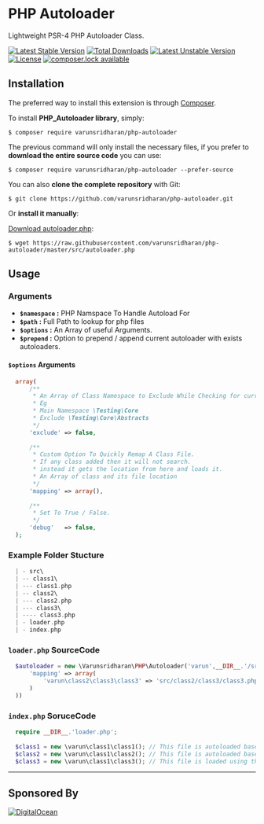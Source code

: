 # PHP Autoloader
Lightweight PSR-4 PHP Autoloader Class.

[![Latest Stable Version](https://poser.pugx.org/varunsridharan/php-autoloader/version)](https://packagist.org/packages/varunsridharan/php-autoloader)
[![Total Downloads](https://poser.pugx.org/varunsridharan/php-autoloader/downloads)](https://packagist.org/packages/varunsridharan/php-autoloader)
[![Latest Unstable Version](https://poser.pugx.org/varunsridharan/php-autoloader/v/unstable)](//packagist.org/packages/varunsridharan/php-autoloader)
[![License](https://poser.pugx.org/varunsridharan/php-autoloader/license)](https://packagist.org/packages/varunsridharan/php-autoloader)
[![composer.lock available](https://poser.pugx.org/varunsridharan/php-autoloader/composerlock)](https://packagist.org/packages/varunsridharan/php-autoloader) 


## Installation
The preferred way to install this extension is through [Composer](http://getcomposer.org/download/).

To install **PHP_Autoloader library**, simply:

    $ composer require varunsridharan/php-autoloader

The previous command will only install the necessary files, if you prefer to **download the entire source code** you can use:

    $ composer require varunsridharan/php-autoloader --prefer-source

You can also **clone the complete repository** with Git:

    $ git clone https://github.com/varunsridharan/php-autoloader.git

Or **install it manually**:

[Download autoloader.php](https://raw.githubusercontent.com/varunsridharan/php-autoloader/master/src/autoloader.php):

    $ wget https://raw.githubusercontent.com/varunsridharan/php-autoloader/master/src/autoloader.php


## Usage
### Arguments
* **`$namespace` :** PHP Namspace To Handle Autoload For  
* **`$path` :** Full Path to lookup for php files
* **`$options` :** An Array of useful Arguments.
* **`$prepend` :** Option to prepend / append current autoloader with exists autoloaders.

#### `$options` Arguments
```php
  array(
      /**
       * An Array of Class Namespace to Exclude While Checking for current namespace.
       * Eg
       * Main Namespace \Testing\Core
       * Exclude \Testing\Core\Abstracts
       */
      'exclude' => false,
      
      /**
       * Custom Option To Quickly Remap A Class File. 
       * If any class added then it will not search.
       * instead it gets the location from here and loads it.
       * An Array of class and its file location
       */
      'mapping' => array(),
      
      /**
       * Set To True / False.
       */
      'debug'   => false,
  );
```

### Example Folder Stucture
```php
  | - src\
  | -- class1\
  | --- class1.php
  | -- class2\
  | --- class2.php
  | --- class3\
  | ---- class3.php
  | - loader.php
  | - index.php
```
### `loader.php` SourceCode
```php
  $autoloader = new \Varunsridharan\PHP\Autoloader('varun',__DIR__.'/src/',array(
      'mapping' => array(
          'varun\class2\class3\class3' => 'src/class2/class3/class3.php',
      )
  ))
```

### `index.php` SoruceCode
```php
  require __DIR__.'loader.php';
  
  $class1 = new \varun\class1\class1(); // This file is autoloaded based on the namespace 
  $class2 = new \varun\class1\class2(); // This file is autoloaded based on the namespace 
  $class3 = new \varun\class1\class3(); // This file is loaded using the data from remap array
```


---
## Sponsored By
[![DigitalOcean](https://vsp.ams3.cdn.digitaloceanspaces.com/cdn/DO_Logo_Horizontal_Blue.png)](https://s.svarun.in/Ef)

